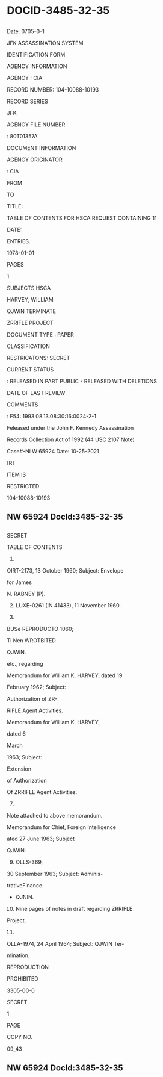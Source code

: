 # DOCID-3485-32-35

##
Date: 0705-0-1

JFK ASSASSINATION SYSTEM

IDENTIFICATION FORM

AGENCY INFORMATION

AGENCY : CIA

RECORD NUMBER: 104-10088-10193

RECORD SERIES

JFK

AGENCY FILE NUMBER

: 80T01357A

DOCUMENT INFORMATION

AGENCY ORIGINATOR

: CIA

FROM

TO

TITLE:

TABLE OF CONTENTS FOR HSCA REQUEST CONTAINING 11

DATE:

ENTRIES.

1978-01-01

PAGES

1

SUBJECTS HSCA

HARVEY, WILLIAM

QJWIN TERMINATE

ZRRIFLE PROJECT

DOCUMENT TYPE : PAPER

CLASSIFICATION

RESTRICATONS: SECRET

CURRENT STATUS

: RELEASED IN PART PUBLIC - RELEASED WITH DELETIONS

DATE OF LAST REVIEW

COMMENTS

: F54: 1993.08.13.08:30:16:0024-2-1

Feleased under the John F. Kennedy Assassination

Records Collection Act of 1992 (44 USC 2107 Note)

Case#-Ni W 65924 Date: 10-25-2021

[R]

ITEM IS

RESTRICTED

104-10088-10193

NW 65924 Docld:3485-32-35
---

##
SECRET

TABLE OF CONTENTS

1.

OIRT-2173, 13 October 1960; Subject: Envelope

for James

N. RABNEY (P).

2. LUXE-0261 (IN 41433), 11 November 1960.

3.

BUSe REPRODUCTO 1060;

Ti Nen WROTBITED

QJWIN.

etc., regarding

Memorandum for William K. HARVEY, dated 19

February 1962; Subject:

Authorization of ZR-

RIFLE Agent Activities.

Memorandum for William K. HARVEY,

dated 6

March

1963; Subject:

Extension

of Authorization

Of ZRRIFLE Agent Activities.

7.

Note attached to above memorandum.

Memorandum for Chief, Foreign Intelligence

ated 27 June 1963; Subject

QJWIN.

9. OLLS-369,

30 September 1963; Subject: Adminis-

trativeFinance

- QJNIN.

10. Nine pages of notes in draft regarding ZRRIFLE

Project.

11.

OLLA-1974, 24 April 1964; Subject: QJWIN Ter-

mination.

REPRODUCTION

PROHIBITED

3305-00-0

SECRET

1

PAGE

COPY NO.

09_43

NW 65924 Docld:3485-32-35
---

